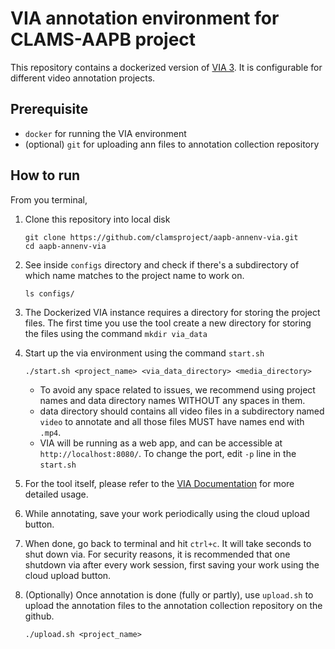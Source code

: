 # VIA annotation environment for CLAMS-AAPB project 

This repository contains a dockerized version of [VIA 3](https://www.robots.ox.ac.uk/~vgg/software/via/). It is configurable for different video annotation projects. 

## Prerequisite

* `docker` for running the VIA environment
* (optional) `git` for uploading ann files to annotation collection repository

## How to run 

From you terminal, 
1. Clone this repository into local disk
    ```
    git clone https://github.com/clamsproject/aapb-annenv-via.git
    cd aapb-annenv-via 
    ```
1. See inside `configs` directory and check if there's a subdirectory of which name matches to the project name to work on.
    ```
    ls configs/
    ```
1. The Dockerized VIA instance requires a directory for storing the project files. The first time you use the tool create a new directory for storing the files using the command `mkdir via_data`
   
2. Start up the via environment using the command `start.sh`
    ```
    ./start.sh <project_name> <via_data_directory> <media_directory> 
    ```
    * To avoid any space related to issues, we recommend using project names and data directory names WITHOUT any spaces in them. 
    * data directory should contains all video files in a subdirectory named `video` to annotate and all those files MUST have names end with `.mp4`. 
    * VIA will be running as a web app, and can be accessible at `http://localhost:8080/`. To change the port, edit `-p` line in the `start.sh`
3. For the tool itself, please refer to the [VIA Documentation](https://www.robots.ox.ac.uk/~vgg/software/via/) for more detailed usage. 
4. While annotating, save your work periodically using the cloud upload button.
5. When done, go back to terminal and hit `ctrl+c`. It will take seconds to shut down via. For security reasons, it is recommended that one shutdown via after every work session, first saving your work using the cloud upload button.
6. (Optionally) Once annotation is done (fully or partly), use `upload.sh` to upload the annotation files to the annotation collection repository on the github.
    ```
    ./upload.sh <project_name>
    ```
